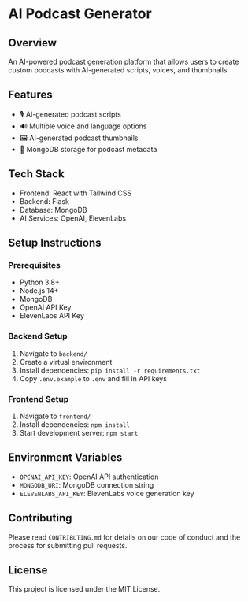 # AI Podcast Generator

## Overview
An AI-powered podcast generation platform that allows users to create custom podcasts with AI-generated scripts, voices, and thumbnails.

## Features
- 🎙️ AI-generated podcast scripts
- 🔊 Multiple voice and language options
- 🖼️ AI-generated podcast thumbnails
- 💾 MongoDB storage for podcast metadata

## Tech Stack
- Frontend: React with Tailwind CSS
- Backend: Flask
- Database: MongoDB
- AI Services: OpenAI, ElevenLabs

## Setup Instructions

### Prerequisites
- Python 3.8+
- Node.js 14+
- MongoDB
- OpenAI API Key
- ElevenLabs API Key

### Backend Setup
1. Navigate to `backend/`
2. Create a virtual environment
3. Install dependencies: `pip install -r requirements.txt`
4. Copy `.env.example` to `.env` and fill in API keys

### Frontend Setup
1. Navigate to `frontend/`
2. Install dependencies: `npm install`
3. Start development server: `npm start`

## Environment Variables
- `OPENAI_API_KEY`: OpenAI API authentication
- `MONGODB_URI`: MongoDB connection string
- `ELEVENLABS_API_KEY`: ElevenLabs voice generation key

## Contributing
Please read `CONTRIBUTING.md` for details on our code of conduct and the process for submitting pull requests.

## License
This project is licensed under the MIT License.
